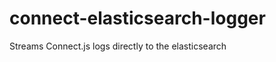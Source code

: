 connect-elasticsearch-logger
============================

Streams Connect.js logs directly to the elasticsearch
